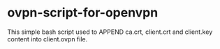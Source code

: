 # ovpn-script-for-openvpn
This simple bash script used to APPEND ca.crt, client.crt and client.key content into client.ovpn file.
